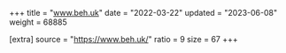 +++
title = "www.beh.uk"
date = "2022-03-22"
updated = "2023-06-08"
weight = 68885

[extra]
source = "https://www.beh.uk/"
ratio = 9
size = 67
+++
